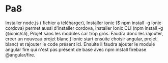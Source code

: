# Pa8
Installer node.js ( fichier a téléharger),
Installer ionic ($ npm install -g ionic cordova) permet aussi d'installer cordova,
Installer Ionic CLI (npm install -g @ionic/cli),
Projet sans les modules car trop gros.
Faudra donc les rajouter, créer un nouveau projet blanc ( ionic start ensuite choisir angular, projet blanc) et rajouter le code présent ici.
Ensuite il faudra ajouter le module angular fire qui n'est pas présent de base avec npm install firebase @angular/fire.
